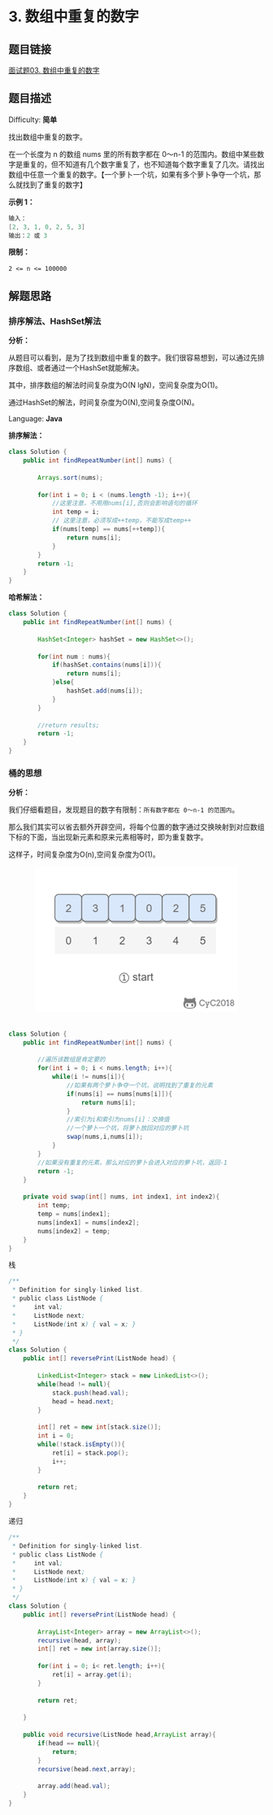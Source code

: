 # 3. 数组中重复的数字

## 题目链接

[面试题03\. 数组中重复的数字](https://leetcode-cn.com/problems/shu-zu-zhong-zhong-fu-de-shu-zi-lcof/)

## 题目描述

Difficulty: **简单**

找出数组中重复的数字。

在一个长度为 n 的数组 nums 里的所有数字都在 0～n-1 的范围内。数组中某些数字是重复的，但不知道有几个数字重复了，也不知道每个数字重复了几次。请找出数组中任意一个重复的数字。【一个萝卜一个坑，如果有多个萝卜争夺一个坑，那么就找到了重复的数字】

**示例 1：**

```java
输入：
[2, 3, 1, 0, 2, 5, 3]
输出：2 或 3
```

**限制：**

`2 <= n <= 100000`

## 解题思路

### 排序解法、HashSet解法

**分析：**

从题目可以看到，是为了找到数组中重复的数字。我们很容易想到，可以通过先排序数组、或者通过一个HashSet就能解决。

其中，排序数组的解法时间复杂度为O(N lgN)，空间复杂度为O(1)。

通过HashSet的解法，时间复杂度为O(N),空间复杂度O(N)。

Language: **Java**

**排序解法：**

```java
class Solution {
    public int findRepeatNumber(int[] nums) {

        Arrays.sort(nums);

        for(int i = 0; i < (nums.length -1); i++){
            //这里注意，不用用nums[i],否则会影响语句的循环
            int temp = i;
            // 这里注意，必须写成++temp，不能写成temp++
            if(nums[temp] == nums[++temp]){
                return nums[i];
            }
        }
        return -1;
    }
}
```

**哈希解法：**

```java
class Solution {
    public int findRepeatNumber(int[] nums) {

        HashSet<Integer> hashSet = new HashSet<>();

        for(int num : nums){
            if(hashSet.contains(nums[i])){
                return nums[i];
            }else{
                hashSet.add(nums[i]);
            }
        }

        //return results;
        return -1;
    }
}
```

### 桶的思想

**分析：**

我们仔细看题目，发现题目的数字有限制：`所有数字都在 0～n-1 的范围内`。

那么我们其实可以省去额外开辟空间，将每个位置的数字通过交换映射到对应数组下标的下面，当出现新元素和原来元素相等时，即为重复数字。

这样子，时间复杂度为O(n),空间复杂度为O(1)。

<div align="center"> <img src="../../_img/剑指offer03.gif" width="400px"> </div><br>

```java
class Solution {
    public int findRepeatNumber(int[] nums) {

        //遍历该数组是肯定要的
        for(int i = 0; i < nums.length; i++){
            while(i != nums[i]){
                //如果有两个萝卜争夺一个坑，说明找到了重复的元素
                if(nums[i] == nums[nums[i]]){
                    return nums[i];
                }
                //索引为i和索引为nums[i]：交换值
                //一个萝卜一个坑，将萝卜放回对应的萝卜坑
                swap(nums,i,nums[i]);
            }
        }
        //如果没有重复的元素，那么对应的萝卜会进入对应的萝卜坑，返回-1
        return -1;
    }

    private void swap(int[] nums, int index1, int index2){
        int temp;
        temp = nums[index1];
        nums[index1] = nums[index2];
        nums[index2] = temp;
    }
}
```

栈

```java
/**
 * Definition for singly-linked list.
 * public class ListNode {
 *     int val;
 *     ListNode next;
 *     ListNode(int x) { val = x; }
 * }
 */
class Solution {
    public int[] reversePrint(ListNode head) {

        LinkedList<Integer> stack = new LinkedList<>();
        while(head != null){
            stack.push(head.val);
            head = head.next;
        }

        int[] ret = new int[stack.size()];
        int i = 0;
        while(!stack.isEmpty()){
            ret[i] = stack.pop();
            i++;
        }

        return ret;
    }
}
```

递归

```java
/**
 * Definition for singly-linked list.
 * public class ListNode {
 *     int val;
 *     ListNode next;
 *     ListNode(int x) { val = x; }
 * }
 */
class Solution {
    public int[] reversePrint(ListNode head) {

        ArrayList<Integer> array = new ArrayList<>();
        recursive(head, array);
        int[] ret = new int[array.size()];
        
        for(int i = 0; i< ret.length; i++){
            ret[i] = array.get(i);
        }

        return ret;
        
    }

    public void recursive(ListNode head,ArrayList array){
        if(head == null){
            return;
        }
        recursive(head.next,array);

        array.add(head.val);
    }
}
```